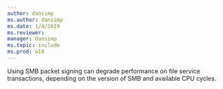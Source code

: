 ```yaml
---
author: dansimp
ms.author: dansimp
ms.date: 1/4/2019
ms.reviewer: 
manager: dansimp
ms.topic: include
ms.prod: w10
---
```

Using SMB packet signing can degrade performance on file service transactions, depending on the version of SMB and available CPU cycles.
